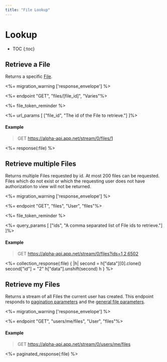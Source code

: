 ```yaml
---
title: "File Lookup"
---
```


# Lookup

* TOC
{:toc}

## Retrieve a File

Returns a specific [File](/docs/resources/file/).

<%= migration_warning ['response_envelope'] %>

<%= endpoint "GET", "files/[file_id]", "Varies"%>

<%= file_token_reminder %>

<%= url_params [
    ["file_id", "The id of the File to retrieve."]
]%>

#### Example

> GET https://alpha-api.app.net/stream/0/files/1

<%= response(:file) %>

## Retrieve multiple Files

Returns multiple Files requested by id. At most 200 files can be requested. Files which do not exist or which the requesting user does not have authorization to view will not be returned.

<%= migration_warning ['response_envelope'] %>

<%= endpoint "GET", "files", "User", "files"%>

<%= file_token_reminder %>

<%= query_params [
    ["ids", "A comma separated list of File ids to retrieve."]
]%>

#### Example

> GET https://alpha-api.app.net/stream/0/files?ids=1,2,6502

<%= collection_response(:file) { |h|
    second = h["data"][0].clone()
    second["id"] = "2"
    h["data"].unshift(second)
    h
} %>

## Retrieve my Files

Returns a stream of all Files the current user has created. This endpoint responds to [pagination parameters](/docs/resources/post/#general-parameters) and the [general file parameters](/docs/resources/file/#general-parameters).

<%= migration_warning ['response_envelope'] %>

<%= endpoint "GET", "users/me/files", "User", "files"%>

#### Example

> GET https://alpha-api.app.net/stream/0/users/me/files

<%= paginated_response(:file) %>
